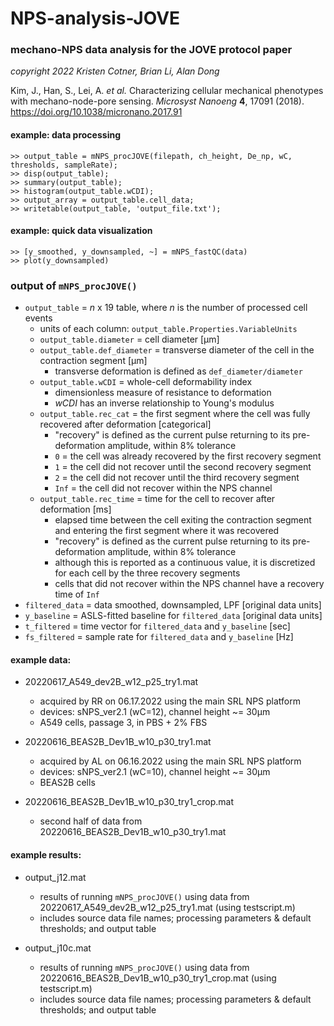# NPS-analysis-JOVE

### mechano-NPS data analysis for the JOVE protocol paper
*copyright 2022 Kristen Cotner, Brian Li, Alan Dong*

Kim, J., Han, S., Lei, A. *et al.* Characterizing cellular mechanical phenotypes with mechano-node-pore sensing. *Microsyst Nanoeng* **4**, 17091 (2018). https://doi.org/10.1038/micronano.2017.91

#### example: data processing
`>> output_table = mNPS_procJOVE(filepath, ch_height, De_np, wC, thresholds, sampleRate);`  
`>> disp(output_table);`  
`>> summary(output_table);`  
`>> histogram(output_table.wCDI);`  
`>> output_array = output_table.cell_data;`  
`>> writetable(output_table, 'output_file.txt');`

#### example: quick data visualization
`>> [y_smoothed, y_downsampled, ~] = mNPS_fastQC(data)`  
`>> plot(y_downsampled)`

### output of `mNPS_procJOVE()`
* `output_table` = _n_ x 19 table, where _n_ is the number of processed cell events
	* units of each column: `output_table.Properties.VariableUnits`
	* `output_table.diameter` = cell diameter [µm]
	* `output_table.def_diameter` = transverse diameter of the cell in the contraction segment [µm]
		* transverse deformation is defined as `def_diameter/diameter`
	* `output_table.wCDI` = whole-cell deformability index
		* dimensionless measure of resistance to deformation
		* _wCDI_ has an inverse relationship to Young's modulus
	* `output_table.rec_cat` = the first segment where the cell was fully recovered after deformation [categorical]
		* "recovery" is defined as the current pulse returning to its pre-deformation amplitude, within 8% tolerance
		* `0` = the cell was already recovered by the first recovery segment
		* `1` = the cell did not recover until the second recovery segment
		* `2` = the cell did not recover until the third recovery segment
		* `Inf` = the cell did not recover within the NPS channel
	* `output_table.rec_time` = time for the cell to recover after deformation [ms]
		* elapsed time between the cell exiting the contraction segment and entering the first segment where it was recovered
		* "recovery" is defined as the current pulse returning to its pre-deformation amplitude, within 8% tolerance
		* although this is reported as a continuous value, it is discretized for each cell by the three recovery segments
		* cells that did not recover within the NPS channel have a recovery time of `Inf`
* `filtered_data` = data smoothed, downsampled, LPF [original data units]
* `y_baseline` = ASLS-fitted baseline for `filtered_data` [original data units]
* `t_filtered` = time vector for `filtered_data` and `y_baseline` [sec]
* `fs_filtered` = sample rate for `filtered_data` and `y_baseline` [Hz]

#### example data:

* 20220617_A549_dev2B_w12_p25_try1.mat
	* acquired by RR on 06.17.2022 using the main SRL NPS platform
	* devices: sNPS_ver2.1 (wC=12), channel height ~= 30µm
	* A549 cells, passage 3, in PBS + 2% FBS

* 20220616_BEAS2B_Dev1B_w10_p30_try1.mat
	* acquired by AL on 06.16.2022 using the main SRL NPS platform
	* devices: sNPS_ver2.1 (wC=10), channel height ~= 30µm
	* BEAS2B cells

* 20220616_BEAS2B_Dev1B_w10_p30_try1_crop.mat
	* second half of data from 20220616_BEAS2B_Dev1B_w10_p30_try1.mat

#### example results:

* output_j12.mat
	* results of running `mNPS_procJOVE()` using data from 20220617_A549_dev2B_w12_p25_try1.mat (using testscript.m)
	* includes source data file names; processing parameters & default thresholds; and output table

* output_j10c.mat
	* results of running `mNPS_procJOVE()` using data from 20220616_BEAS2B_Dev1B_w10_p30_try1_crop.mat (using testscript.m)
	* includes source data file names; processing parameters & default thresholds; and output table
